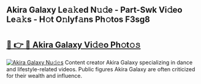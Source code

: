 ## Akira Galaxy Le𝚊𝚔ed N𝚞𝚍e - Part-Swk Vi𝚍eo Le𝚊𝚔s - H𝚘t O𝚗lyf𝚊ns Ph𝚘tos F3sg8

# <h2><a href="http://hf73sq.feru.top/?c=Akira+Galaxy">🔗 👉 🔴 Akira Galaxy Vi𝚍𝚎o Ph𝚘t𝚘𝚜</a></h2>

[![Akira Galaxy Nu𝚍𝚎s](https://i.imgur.com/0TWrTi3.gif)](http://hf73sq.feru.top/?c=Akira+Galaxy)
Content creator Akira Galaxy specializing in dance and lifestyle-related videos. Public figures Akira Galaxy are often criticized for their wealth and influence. 
